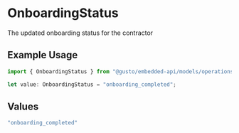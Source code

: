 # OnboardingStatus

The updated onboarding status for the contractor

## Example Usage

```typescript
import { OnboardingStatus } from "@gusto/embedded-api/models/operations/putv1contractorscontractoruuidonboardingstatus.js";

let value: OnboardingStatus = "onboarding_completed";
```

## Values

```typescript
"onboarding_completed"
```